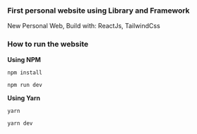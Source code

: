 ### First personal website using Library and Framework
New Personal Web, Build with: ReactJs, TailwindCss

### How to run the website

**Using NPM**
```
npm install
```

```
npm run dev
```

**Using Yarn**
```
yarn 
```

```
yarn dev
```
